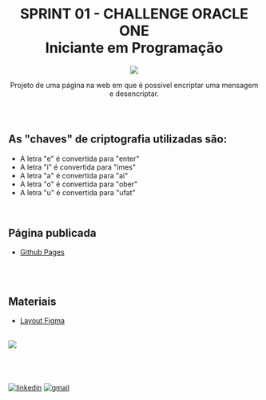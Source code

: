 <h1 align="center">SPRINT 01 - CHALLENGE ORACLE ONE <br>Iniciante em Programação</h1>
<p align="center">
<img src="http://img.shields.io/static/v1?label=STATUS&message=FINALIZADO&color=GREEN&style=for-the-badge"/>
</p>
<p align="center">Projeto de uma página na web em que é possível encriptar uma mensagem e desencriptar.</p>
<br>

#
## As "chaves" de criptografia utilizadas são:
- A letra "e" é convertida para "enter"<br>
- A letra "i" é convertida para "imes"<br>
- A letra "a" é convertida para "ai"<br>
- A letra "o" é convertida para "ober"<br>
- A letra "u" é convertida para "ufat"<br>
<br>

## Página publicada
- [Github Pages](https://paulajardimf.github.io/challenge-oracle-one/) 
<br>
<br>

## Materiais 

 - [Layout Figma](https://www.figma.com/file/tvFEYhVfZTjdJ5P24RGV21/Alura-Challenge---Desafio-1---L%C3%B3gica?node-id=16%3A802)
<br>

<img src="https://d335luupugsy2.cloudfront.net/cms%2Ffiles%2F10224%2F1644515575BADGE_2.png?utm_campaign=alura_latam_-_challenge_email_projeto_1_br&utm_medium=email&utm_source=RD+Station"/>


#
<br>

[![linkedin](https://img.shields.io/badge/linkedin-0A66C2?style=for-the-badge&logo=linkedin&logoColor=white)](https://www.linkedin.com/in/paulajardimf/)
[![gmail](https://img.shields.io/badge/Gmail-D14836?style=for-the-badge&logo=gmail&logoColor=white)](mailto:paulajardimf@gmail.com)
